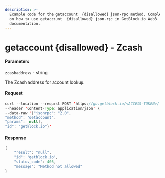 ```yaml
---
description: >-
  Example code for the getaccount  {disallowed} json-rpc method. Сomplete guide
  on how to use getaccount  {disallowed} json-rpc in GetBlock.io Web3
  documentation.
---
```


# getaccount {disallowed} - Zcash

#### Parameters

`zcashaddress` - string

The Zcash address for account lookup.

#### Request

```java
curl --location --request POST 'https://go.getblock.io/<ACCESS-TOKEN>/' \
--header 'Content-Type: application/json' \
--data-raw '{"jsonrpc": "2.0",
"method": "getaccount",
"params": [null],
"id": "getblock.io"}'
```

#### Response

```java
{
    "result": "null",
    "id": "getblock.io",
    "status_code": 405,
    "message": "Method not allowed"
}
```
